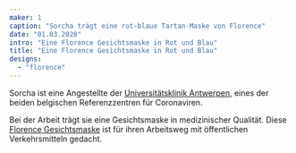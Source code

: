 ```yaml
---
maker: 1
caption: "Sorcha trägt eine rot-blaue Tartan-Maske von Florence"
date: "01.03.2020"
intro: "Eine Florence Gesichtsmaske in Rot und Blau"
title: "Eine Florence Gesichtsmaske in Rot und Blau"
designs:
  - "florence"
---
```


Sorcha ist eine Angestellte der [Universitätsklinik Antwerpen](https://www.uza.be/), eines der beiden belgischen Referenzzentren für Coronaviren.

Bei der Arbeit trägt sie eine Gesichtsmaske in medizinischer Qualität. Diese [Florence Gesichtsmaske](/designs/florence/) ist für ihren Arbeitsweg mit öffentlichen Verkehrsmitteln gedacht.



